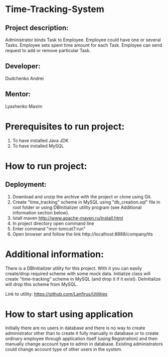 # Time-Tracking-System
## Project description:
Administrator binds Task to Employee.
Employee could have one or several Tasks.
Employee sets spent time amount for each Task.
Employee can send request to add or remove particular Task.

## Developer:
Dudchenko Andrei
## Mentor:
Lyashenko Maxim

# Prerequisites to run project:
1. To have installed Java JDK
2. To have installed MySQL

# How to run project:
## Deployment:
1. Download and unzip the archive with the project or clone using Git.
2. Create "time_tracking" scheme in MySQL using "db_creation.sql" file in root folder or using DBInitializer utility program (see Additional information section below). 
3. Istall maven http://www.apache-maven.ru/install.html
4. In project directory open command line
5. Enter command "mvn tomcat7:run"
6. Open browser and follow the link http://localhost:8888/company/tts

# Additional information:
There is a DBInitializer utility for this project. With it you can easily create/drop required scheme with some mock data.
Initialize class will create "time-tracking" scheme in MySQL (and drop it if it exist).
DeInitialize will drop this scheme from MySQL.

Link to utility:
https://github.com/Lanfirus/Utilities

# How to start using application
Initially there are no users in database and there is no way to create administrator other than to create it fully manually in database or to create ordinary employee through application itself (using Registration) and then manually change account type to admin in database.
Existing administrators could change account type of other users in the system.